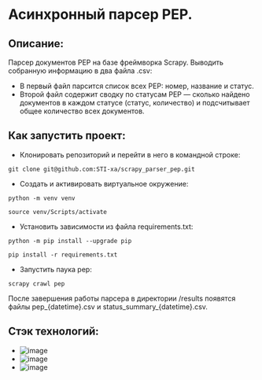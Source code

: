 # Асинхронный парсер PEP.

## Описание:
Парсер документов PEP на базе фреймворка Scrapy.
Выводить собранную информацию в два файла .csv:
* В первый файл парсится список всех PEP: номер, название и статус.
* Второй файл содержит сводку по статусам PEP — сколько найдено документов в каждом статусе (статус, количество) и подсчитывает общее количество всех документов.

## **Как запустить проект**:

* Клонировать репозиторий и перейти в него в командной строке:
```
git clone git@github.com:STI-xa/scrapy_parser_pep.git
```

* Cоздать и активировать виртуальное окружение:
```
python -m venv venv

source venv/Scripts/activate
```

* Установить зависимости из файла requirements.txt:
```
python -m pip install --upgrade pip

pip install -r requirements.txt
```

* Запустить паука pep:
```
scrapy crawl pep
```
После завершения работы парсера в директории /results появятся файлы pep_{datetime}.csv и status_summary_{datetime}.csv.


## **Стэк технологий**:
* ![image](https://img.shields.io/badge/Python-FFD43B?style=for-the-badge&logo=python&logoColor=blue)
* ![image](https://img.shields.io/badge/SQLite-07405E?style=for-the-badge&logo=sqlite&logoColor=white)
* ![image](https://camo.githubusercontent.com/d2b9fadbbee82782eba05c3036fef87f222cd4dee9acd21e216b0a943d1c926b/68747470733a2f2f696d672e736869656c64732e696f2f62616467652f5363726170792d322e352e312d626c61636b3f7374796c653d666c6174)
